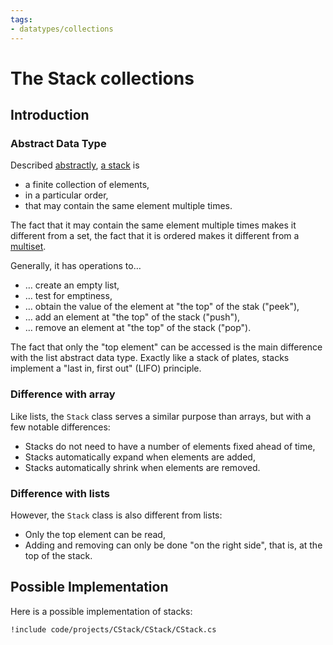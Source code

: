 ```yaml
---
tags:
- datatypes/collections
---
```


# The Stack collections

## Introduction

### Abstract Data Type

Described [abstractly](./lectures/data/intro#abstract-data-types), [a stack](https://en.wikipedia.org/wiki/Stack_(abstract_data_type)) is 

- a finite collection of elements,
- in a particular order,
- that may contain the same element multiple times.

The fact that it may contain the same element multiple times makes it different from a set, the fact that it is ordered makes it different from a [multiset](https://en.wikipedia.org/wiki/Multiset).

Generally, it has operations to…

- … create an empty list,
- … test for emptiness, 
- … obtain the value of the element at "the top" of the stak ("peek"),
- … add an element at "the top" of the stack ("push"),
- … remove an element at "the top" of the stack ("pop").

The fact that only the "top element" can be accessed is the main difference with the list abstract data type.
Exactly like a stack of plates, stacks implement a "last in, first out" (LIFO) principle.

### Difference with array 

Like lists, the `Stack` class serves a similar purpose than arrays, but with a few notable differences:

- Stacks do not need to have a number of elements fixed ahead of time,
- Stacks automatically expand when elements are added,
- Stacks automatically shrink when elements are removed.

### Difference with lists

However, the `Stack` class is also different from lists:

- Only the top element can be read,
- Adding and removing can only be done "on the right side", that is, at the top of the stack.

## Possible Implementation

Here is a possible implementation of stacks:

```{download="./code/projects/CStack.zip"}
!include code/projects/CStack/CStack/CStack.cs
```
